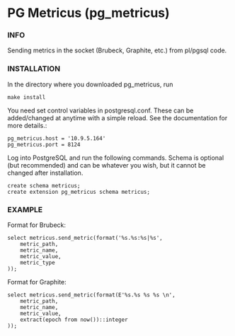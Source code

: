 # PG Metricus (pg_metricus)

### INFO

Sending metrics in the socket (Brubeck, Graphite, etc.) from pl/pgsql code.

### INSTALLATION

In the directory where you downloaded pg_metricus, run

```
make install
```

You need set control variables in postgresql.conf. 
These can be added/changed at anytime with a simple reload. See the documentation for more details.:

```
pg_metricus.host = '10.9.5.164'
pg_metricus.port = 8124
```

Log into PostgreSQL and run the following commands. 
Schema is optional (but recommended) and can be whatever you wish, but it cannot be changed after installation.

```plpgsql
create schema metricus;
create extension pg_metricus schema metricus;
```

### EXAMPLE

Format for Brubeck:
```plpgsql
select metricus.send_metric(format('%s.%s:%s|%s', 
    metric_path, 
    metric_name, 
    metric_value, 
    metric_type
));
```

Format for Graphite:
```plpgsql
select metricus.send_metric(format(E'%s.%s %s %s \n', 
    metric_path, 
    metric_name, 
    metric_value, 
    extract(epoch from now())::integer
));
```
